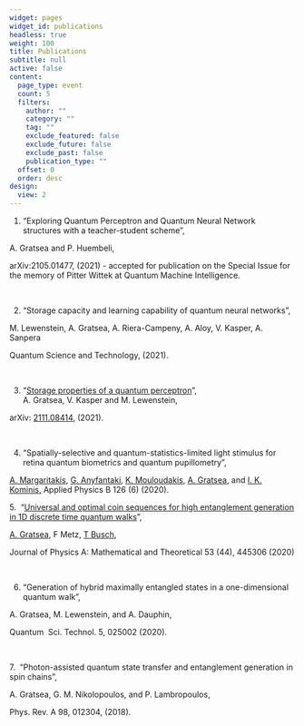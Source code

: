 ```yaml
---
widget: pages
widget_id: publications
headless: true
weight: 100
title: Publications
subtitle: null
active: false
content:
  page_type: event
  count: 5
  filters:
    author: ""
    category: ""
    tag: ""
    exclude_featured: false
    exclude_future: false
    exclude_past: false
    publication_type: ""
  offset: 0
  order: desc
design:
  view: 2
---
```

1. “Exploring Quantum Perceptron and Quantum Neural Network structures with a teacher-student scheme”, 

A. Gratsea and P. Huembeli, 

arXiv:2105.01477, (2021) - accepted for publication on the Special Issue for the memory of Pitter Wittek at Quantum Machine Intelligence.

 

2. “Storage capacity and learning capability of quantum neural networks”,

M. Lewenstein, A. Gratsea, A. Riera-Campeny, A. Aloy, V. Kasper, A. Sanpera

Quantum Science and Technology, (2021).

 

3. “[Storage properties of a quantum perceptron](https://meetings.aps.org/Meeting/MAR21/Session/V32.4)”,\
A. Gratsea, V. Kasper and M. Lewenstein,

arXiv: [2111.08414](https://arxiv.org/abs/2111.08414), (2021).

 

4. “Spatially-selective and quantum-statistics-limited light stimulus for retina quantum biometrics and quantum pupillometry”, 

[A. Margaritakis](https://arxiv.org/search/physics?searchtype=author&query=Margaritakis%2C+A), [G. Anyfantaki](https://arxiv.org/search/physics?searchtype=author&query=Anyfantaki%2C+G), [K. Mouloudakis](https://arxiv.org/search/physics?searchtype=author&query=Mouloudakis%2C+K), [A. Gratsea](https://arxiv.org/search/physics?searchtype=author&query=Gratsea%2C+A), and [I. K. Kominis,](https://arxiv.org/search/physics?searchtype=author&query=Kominis%2C+I+K) Applied Physics B 126 (6) (2020).



5.  “[Universal and optimal coin sequences for high entanglement generation in 1D discrete time quantum walks](https://arxiv.org/abs/2003.07141)”, 

[A. Gratsea](https://scholar.google.com/citations?user=Oq2iMc4AAAAJ&hl=en&oi=sra), F Metz, [T Busch](https://scholar.google.com/citations?user=kRytAxoAAAAJ&hl=en&oi=sra), 

Journal of Physics A: Mathematical and Theoretical 53 (44), 445306 (2020)

 

6. “Generation of hybrid maximally entangled states in a one-dimensional quantum walk”, 

A. Gratsea, M. Lewenstein, and A. Dauphin, 

Quantum  Sci. Technol. 5, 025002 (2020).

 

7.  “Photon-assisted quantum state transfer and entanglement generation in spin chains”, 

A. Gratsea, G. M. Nikolopoulos, and P. Lambropoulos, 

Phys. Rev. A 98, 012304, (2018).